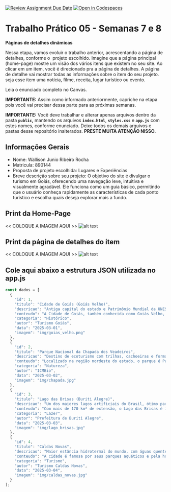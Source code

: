 [![Review Assignment Due Date](https://classroom.github.com/assets/deadline-readme-button-22041afd0340ce965d47ae6ef1cefeee28c7c493a6346c4f15d667ab976d596c.svg)](https://classroom.github.com/a/KZhXwLZL)
[![Open in Codespaces](https://classroom.github.com/assets/launch-codespace-2972f46106e565e64193e422d61a12cf1da4916b45550586e14ef0a7c637dd04.svg)](https://classroom.github.com/open-in-codespaces?assignment_repo_id=20649921)
# Trabalho Prático 05 - Semanas 7 e 8

**Páginas de detalhes dinâmicas**

Nessa etapa, vamos evoluir o trabalho anterior, acrescentando a página de detalhes, conforme o  projeto escolhido. Imagine que a página principal (home-page) mostre um visão dos vários itens que existem no seu site. Ao clicar em um item, você é direcionado pra a página de detalhes. A página de detalhe vai mostrar todas as informações sobre o item do seu projeto. seja esse item uma notícia, filme, receita, lugar turístico ou evento.

Leia o enunciado completo no Canvas. 

**IMPORTANTE:** Assim como informado anteriormente, capriche na etapa pois você vai precisar dessa parte para as próximas semanas. 

**IMPORTANTE:** Você deve trabalhar e alterar apenas arquivos dentro da pasta **`public`,** mantendo os arquivos **`index.html`**, **`styles.css`** e **`app.js`** com estes nomes, conforme enunciado. Deixe todos os demais arquivos e pastas desse repositório inalterados. **PRESTE MUITA ATENÇÃO NISSO.**

## Informações Gerais

- Nome: Wallison Junio Ribeiro Rocha
- Matricula: 890144
- Proposta de projeto escolhida: Lugares e Experiências
- Breve descrição sobre seu projeto: O objetivo do site é divulgar o turismo em Goiás, oferecendo uma navegação leve, intuitiva e visualmente agradável. Ele funciona como um guia básico, permitindo que o usuário conheça rapidamente as características de cada ponto turístico e escolha quais deseja explorar mais a fundo.

## Print da Home-Page

<<  COLOQUE A IMAGEM AQUI >>
![alt text](image.png)
## Print da página de detalhes do item

<<  COLOQUE A IMAGEM AQUI >>
![alt text](image-1.png)
## Cole aqui abaixo a estrutura JSON utilizada no app.js

```javascript
const dados = [
  {
    "id": 1,
    "titulo": "Cidade de Goiás (Goiás Velho)",
    "descricao": "Antiga capital do estado e Patrimônio Mundial da UNESCO.",
    "conteudo": "A Cidade de Goiás, também conhecida como Goiás Velho, é famosa por sua arquitetura colonial, igrejas históricas e pelo Festival Internacional de Cinema e Vídeo Ambiental (FICA).",
    "categoria": "Histórico",
    "autor": "Turismo Goiás",
    "data": "2025-03-01",
    "imagem": "img/goias_velho.png"
  },
  {
    "id": 2,
    "titulo": "Parque Nacional da Chapada dos Veadeiros",
    "descricao": "Destino de ecoturismo com trilhas, cachoeiras e formações rochosas únicas.",
    "conteudo": "Localizado na região nordeste do estado, o parque é Patrimônio Natural da Humanidade pela UNESCO. É conhecido por suas cachoeiras impressionantes e energia mística.",
    "categoria": "Natureza",
    "autor": "ICMBio",
    "data": "2025-03-02",
    "imagem": "img/chapada.jpg"
  },
  {
    "id": 3,
    "titulo": "Lago das Brisas (Buriti Alegre)",
    "descricao": "Um dos maiores lagos artificiais do Brasil, ótimo para esportes aquáticos.",
    "conteudo": "Com mais de 170 km² de extensão, o Lago das Brisas é ideal para prática de esportes náuticos, pesca esportiva e turismo de lazer.",
    "categoria": "Lazer",
    "autor": "Prefeitura de Buriti Alegre",
    "data": "2025-03-03",
    "imagem": "img/lago_brisas.jpg"
  },
  {
    "id": 4,
    "titulo": "Caldas Novas",
    "descricao": "Maior estância hidrotermal do mundo, com águas quentes naturais.",
    "conteudo": "A cidade é famosa por seus parques aquáticos e pela hospitalidade. É um dos destinos mais visitados do Centro-Oeste brasileiro.",
    "categoria": "Turismo",
    "autor": "Turismo Caldas Novas",
    "data": "2025-03-04",
    "imagem": "img/caldas_novas.jpg"
  }
];